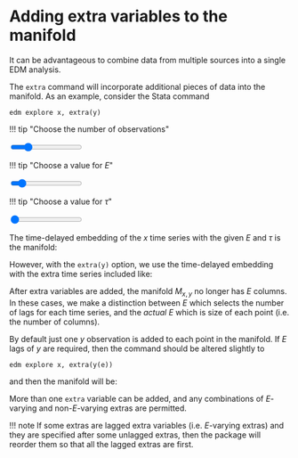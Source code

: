 # Adding extra variables to the manifold

<script src="../assets/manifold.js" defer></script>
<script src="../assets/adding-to-manifold.js" defer></script>

It can be advantageous to combine data from multiple sources into a single EDM analysis.

The `extra` command will incorporate additional pieces of data into the manifold.
As an example, consider the Stata command

`edm explore x, extra(y)`

!!! tip "Choose the number of observations"
    <div class="slider-container"><input type="range" min="1" max="20" value="5" class="slider" id="numObs"></div>

!!! tip "Choose a value for $E$"
    <div class="slider-container"><input type="range" min="1" max="10" value="2" class="slider" id="E"></div>

!!! tip "Choose a value for $\tau$"
    <div class="slider-container"><input type="range" min="1" max="5" value="1" class="slider" id="tau"></div>

The time-delayed embedding of the $x$ time series with the given $E$ and $\tau$ is the manifold:

<span class="dynamic-equation" data-equation="\[ M_x = ${M_x} \]" />

However, with the `extra(y)` option, we use the time-delayed embedding with the extra time series included like:

<span class="dynamic-equation" data-equation="\[ M_{x,y} = ${M_x_y} \]" />

After extra variables are added, the manifold $M_{x,y}$ no longer has $E$ columns.
In these cases, we make a distinction between $E$ which selects the number of lags for each time series, and the *actual* $E$ which is size of each point (i.e. the number of columns).

By default just one $y$ observation is added to each point in the manifold.
If $E$ lags of $y$ are required, then the command should be altered slightly to

`edm explore x, extra(y(e))`

and then the manifold will be:

<span class="dynamic-equation" data-equation="\[ M_{x,y} = ${M_x_y_varying} \]" />

More than one `extra` variable can be added, and any combinations of $E$-varying and non-$E$-varying extras are permitted.

!!! note
    If some extras are lagged extra variables (i.e. $E$-varying extras) and they are specified after some unlagged extras, then the package will reorder them so that all the lagged extras are first.
